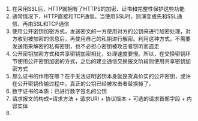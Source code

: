 1. 在采用SSL后，HTTP就拥有了HTTPS的加密、证书和完整性保护这些功能
2. 通常情况下，HTTP直接和TCP通信。当使用SSL时，则演变成先和SSL通信，再由SSL和TCP通信
3. 使用公开密钥加密方式，发送密文的一方使用对方的公钥来进行加密处理，对方收到被加密的信息后，再使用自己的私钥进行解密。利用这种方式，不需要发送用来解密的私有密钥，也不必担心密钥被攻击者窃听而盗走
4. 公开密钥加密方式和共享密钥加密相比，处理速度要慢。所以，在交换密钥环节使用公开密钥加密的方式，之后的建立通信交换报文阶段则使用共享密钥加密方式 
5. 那么证书的作用在哪？在于无法证明密钥本身就是货真价实的公开密钥，或许在公开密钥传输过程中，真正的公钥已经被攻击者替换掉了。
6. 数字证书的本质：已进行数字签名的公钥
7. 请求报文的构成=请求方法 + 请求URI + 协议版本 + 可选的请求首部字段 + 内容实体
8. 



<!--stackedit_data:
eyJoaXN0b3J5IjpbNDYzODU5MTA2LDIxMTgyODMzMTMsLTE0OD
kzNjExODIsMTYyNzMwNjg4MiwtMTY5NjQwMTMxXX0=
-->